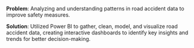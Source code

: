 **Problem**: Analyzing and understanding patterns in road accident data to improve safety measures.

**Solution**: Utilized Power BI to gather, clean, model, and visualize road accident data, creating interactive dashboards to identify key insights and trends for better decision-making.
